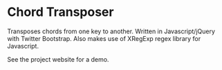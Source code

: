 Chord Transposer
========

Transposes chords from one key to another. Written in Javascript/jQuery with Twitter Bootstrap. Also makes use of XRegExp regex library for Javascript.

See the project website for a demo.
